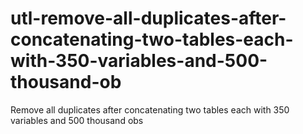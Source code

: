 # utl-remove-all-duplicates-after-concatenating-two-tables-each-with-350-variables-and-500-thousand-ob
Remove all duplicates after concatenating two tables each with 350 variables and 500 thousand obs
